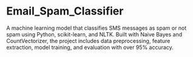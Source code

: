 # Email_Spam_Classifier
A machine learning model that classifies SMS messages as spam or not spam using Python, scikit-learn, and NLTK. Built with Naive Bayes and CountVectorizer, the project includes data preprocessing, feature extraction, model training, and evaluation with over 95% accuracy.
